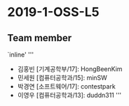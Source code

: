 # 2019-1-OSS-L5


## Team member

`inline'
'''
* 김홍빈 [기계공학부/17]: HongBeenKim 
* 민세원 [컴퓨터공학과/15]: minSW 
* 박경연 [소프트웨어/17]: contestpark
* 이영우 [컴퓨터공학과/13]: duddn311
'''
